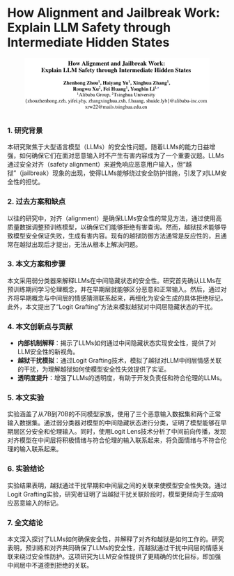 # How Alignment and Jailbreak Work: Explain LLM Safety through Intermediate Hidden States

<figure><img src="../.gitbook/assets/image (8) (1).png" alt=""><figcaption></figcaption></figure>

##

### 1. 研究背景

本研究聚焦于大型语言模型（LLMs）的安全性问题。随着LLMs的能力日益增强，如何确保它们在面对恶意输入时不产生有害内容成为了一个重要议题。LLMs通过安全对齐（safety alignment）来避免响应恶意用户输入，但“越狱”（jailbreak）现象的出现，使得LLMs能够绕过安全防护措施，引发了对LLM安全性的担忧。

### 2. 过去方案和缺点

以往的研究中，对齐（alignment）是确保LLMs安全性的常见方法，通过使用高质量数据调整预训练模型，以确保它们能够拒绝有害查询。然而，越狱技术能够导致模型安全保证失败，生成有害内容。现有的越狱防御方法通常是反应性的，且通常在越狱出现后才提出，无法从根本上解决问题。



### 3. 本文方案和步骤

本文采用弱分类器来解释LLMs在中间隐藏状态的安全性。研究首先确认LLMs在预训练期间学习伦理概念，并在早期层就能够区分恶意和正常输入。然后，通过对齐将早期概念与中间层的情感猜测联系起来，再细化为安全生成的具体拒绝标记。此外，本文提出了“Logit Grafting”方法来模拟越狱对中间层隐藏状态的干扰。

### 4. 本文创新点与贡献

* **内部机制解释**：揭示了LLMs如何通过中间隐藏状态实现安全性，提供了对LLM安全性的新视角。
* **越狱干扰模拟**：通过Logit Grafting技术，模拟了越狱对LLM中间层情感关联的干扰，为理解越狱如何使模型安全性失效提供了实证。
* **透明度提升**：增强了LLMs的透明度，有助于开发负责任和符合伦理的LLMs。

### 5. 本文实验

实验涵盖了从7B到70B的不同模型家族，使用了三个恶意输入数据集和两个正常输入数据集。通过弱分类器对模型的中间隐藏状态进行分类，证明了模型能够在早期层区分安全和伦理输入。同时，使用Logit Lens技术分析了中间前向传播，发现对齐模型在中间层将积极情绪与符合伦理的输入联系起来，将负面情绪与不符合伦理的输入联系起来。

### 6. 实验结论

实验结果表明，越狱通过干扰早期和中间层之间的关联来使模型安全性失效。通过Logit Grafting实验，研究者证明了当越狱干扰关联阶段时，模型更倾向于生成响应恶意输入的标记。

### 7. 全文结论

本文深入探讨了LLMs如何确保安全性，并解释了对齐和越狱是如何工作的。研究表明，预训练和对齐共同确保了LLMs的安全性，而越狱通过干扰中间层的情感关联来绕过安全性防护。这项研究为LLM安全性提供了更精确的优化目标，即加强中间层中不道德到拒绝的关联。

###
